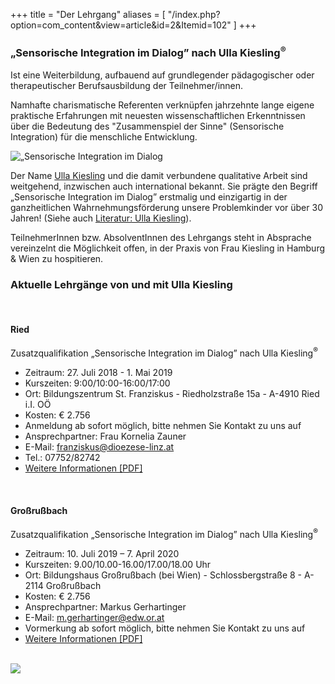 +++
title = "Der Lehrgang"
aliases = [
  "/index.php?option=com_content&view=article&id=2&Itemid=102"
]
+++

<h3>„Sensorische Integration im Dialog” nach Ulla Kiesling<sup>®</sup></h3>

Ist eine Weiterbildung, aufbauend auf grundlegender pädagogischer oder therapeutischer Berufsausbildung der Teilnehmer/innen.

Namhafte charismatische Referenten verknüpfen jahrzehnte lange eigene praktische Erfahrungen mit neuesten wissenschaftlichen Erkenntnissen über die Bedeutung des "Zusammenspiel der Sinne" (Sensorische Integration) für die menschliche Entwicklung.

<div class="rounded-big">
  <img src="/si-1.jpg" alt="„Sensorische Integration im Dialog" nach Ulla Kiesling®" />
</div>

Der Name [Ulla Kiesling](/referentinnen/ulla-kiesling) und die damit verbundene qualitative Arbeit sind weitgehend, inzwischen auch international bekannt. Sie prägte den Begriff „Sensorische Integration im Dialog” erstmalig und einzigartig in der ganzheitlichen Wahrnehmungsförderung unsere Problemkinder vor über 30 Jahren! (Siehe auch [Literatur: Ulla Kiesling](/info/links#literatur)).

TeilnehmerInnen bzw. AbsolventInnen des Lehrgangs steht in Absprache vereinzelnt die Möglichkeit offen, in der Praxis von Frau Kiesling in Hamburg & Wien zu hospitieren.


### Aktuelle Lehrgänge von und mit Ulla Kiesling

<br>

#### Ried
Zusatzqualifikation „Sensorische Integration im Dialog” nach Ulla Kiesling<sup>®</sup>

- Zeitraum: 27. Juli 2018 - 1. Mai 2019
- Kurszeiten: 9:00/10:00-16:00/17:00
- Ort: Bildungszentrum St. Franziskus - Riedholzstraße 15a - A-4910 Ried i.I. OÖ
- Kosten: € 2.756
- Anmeldung ab sofort möglich, bitte nehmen Sie Kontakt zu uns auf
- Ansprechpartner: Frau Kornelia Zauner
- E-Mail: [franziskus@dioezese-linz.at](mailto:franziskus@dioezese-linz.at)
- Tel.: 07752/82742
- [Weitere Informationen [PDF]](/download/SI-Folder-Ried-2018.pdf)

<br>


#### Großrußbach
Zusatzqualifikation „Sensorische Integration im Dialog” nach Ulla Kiesling<sup>®</sup>

- Zeitraum: 10. Juli 2019 – 7. April 2020
- Kurszeiten: 9.00/10.00-16.00/17.00/18.00 Uhr
- Ort: Bildungshaus Großrußbach (bei Wien) - Schlossbergstraße 8 - A-2114 Großrußbach
- Kosten: € 2.756
- Ansprechpartner: Markus Gerhartinger
- E-Mail: [m.gerhartinger@edw.or.at](mailto:m.gerhartinger@edw.or.at)
- Vormerkung ab sofort möglich, bitte nehmen Sie Kontakt zu uns auf
- [Weitere Informationen [PDF]](/download/SI-Folder-Grossrussbach-2019.pdf)


<br>


<img class="photo-big" src="/ulla-kiesling-praxis/ulla-kiesling-praxis-5.jpg" />
